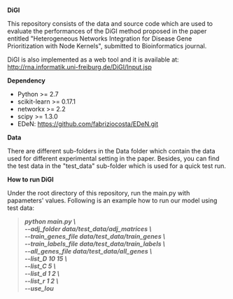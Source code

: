 **DiGI**

This repository consists of the data and source code which are used to evaluate the performances of the DiGI method proposed in the paper entitled "Heterogeneous Networks Integration for Disease Gene Prioritization with Node Kernels", submitted to Bioinformatics journal. 

DiGI is also implemented as a web tool and it is available at: http://rna.informatik.uni-freiburg.de/DiGI/Input.jsp

**Dependency**

- Python >= 2.7
- scikit-learn >= 0.17.1
- networkx >= 2.2
- scipy >= 1.3.0
- EDeN: https://github.com/fabriziocosta/EDeN.git

**Data**

There are different sub-folders in the Data folder which contain the data used for different experimental setting in the paper. Besides, you can find the test data in the "test_data" sub-folder which is used for a quick test run.

**How to run DiGI**

Under the root directory of this repository, run the main.py with papameters' values. Following is an example how to run our model using test data:

> **_python main.py \  
--adj_folder data/test_data/adj_matrices \  
--train_genes_file data/test_data/train_genes \  
--train_labels_file data/test_data/train_labels \  
--all_genes_file data/test_data/all_genes \  
--list_D 10 15 \  
--list_C 5 \  
--list_d 1 2 \    
--list_r 1 2 \  
--use_lou_**


